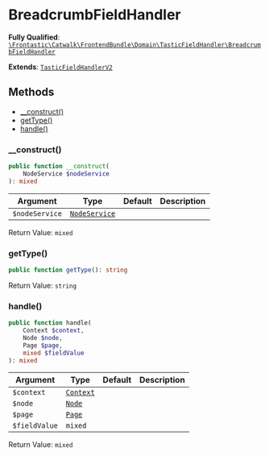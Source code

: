 #  BreadcrumbFieldHandler

**Fully Qualified**: [`\Frontastic\Catwalk\FrontendBundle\Domain\TasticFieldHandler\BreadcrumbFieldHandler`](../../../../../src/php/FrontendBundle/Domain/TasticFieldHandler/BreadcrumbFieldHandler.php)

**Extends**: [`TasticFieldHandlerV2`](../TasticFieldHandlerV2.md)

## Methods

* [__construct()](#__construct)
* [getType()](#gettype)
* [handle()](#handle)

### __construct()

```php
public function __construct(
    NodeService $nodeService
): mixed
```

Argument|Type|Default|Description
--------|----|-------|-----------
`$nodeService`|[`NodeService`](../NodeService.md)||

Return Value: `mixed`

### getType()

```php
public function getType(): string
```

Return Value: `string`

### handle()

```php
public function handle(
    Context $context,
    Node $node,
    Page $page,
    mixed $fieldValue
): mixed
```

Argument|Type|Default|Description
--------|----|-------|-----------
`$context`|[`Context`](../../../ApiCoreBundle/Domain/Context.md)||
`$node`|[`Node`](../Node.md)||
`$page`|[`Page`](../Page.md)||
`$fieldValue`|`mixed`||

Return Value: `mixed`

